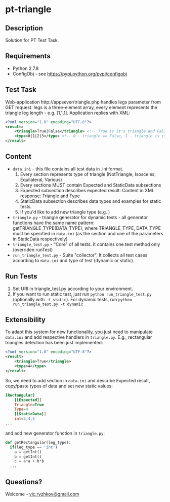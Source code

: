 pt-triangle
===========
Description
-----------
Solution for PT Test Task.

Requirements
-----------
- Python 2.7.8
- ConfigObj - see https://pypi.python.org/pypi/configobj

Test Task
-----------
Web-application http://appsever/triangle.php handles legs parameter from GET request. 
legs is a three-element array, every element represents the triangle leg length - e.g. [1,1,1].
Application replies with XML:
```xml
<?xml version="1.0" encoding="UTF-8"?>
<result>
	<triangle>True|False</triangle> <!-- True is it's triangle and False if it's not -->
	<type>0|1|2|3</type> <!-- 0 - triangle == False, 1 - triangle is isosceles, 2 - triangle is equilateral, 3 - triangle is "various" -->
</result>
```


Content
-----------
- ```data.ini``` - this file contains all test data in .ini format.
   1.  Every section represents type of triangle (NotTriangle, Isosceles, Equilateral, Various)
   2.  Every sections MUST contain Expected and StaticData subsections
     1. Expected subsection describes expected result: Content in XML response: Triangle and Type
     2. StaticData subsection describes data types and examples for static tests.
   3.  If you'd like to add new triangle type (e.g. )
- ```triangle.py``` - triangle generator for dynamic tests - all generator functions have the same name pattern:
  getTRIANGLE_TYPE(DATA_TYPE), where TRIANGLE_TYPE, DATA_TYPE must be specified in ```data.ini``` (as the section and one of the parameters in StaticData respectively)
- ```triangle_test.py``` - "Core" of all tests. It contains one test method only (overriden runTest)
- ```run_triangle_test.py``` - Suite "collector". It collects all test cases according to ```data.ini``` and type of test (dynamic or static).

Run Tests
----------
1. Set URI in triangle_test.py according to your environment.
2. If you want to run static test, just run ``` python run_triangle_test.py ``` (optionally with ```-t static```). For dynamic tests, run ```python run_triangle_test.py -t dynamic```

Extensibility
----------
To adapt this system for new functionality, you just need to manipulate ```data.ini``` and add respective handlers in ```triangle.py```. E.g., rectangular triangles detection has been just implemented:
```xml
<?xml version="1.0" encoding="UTF-8"?>
<result>
	<triangle>True</triangle>
	<type>4</type>
</result>
```

So, we need to add section in ```data.ini``` and describe Expected result, copy/paste types of data and set new static values:
```ini
[Rectangular]
	[[Expected]]
	Triangle=True
	Type=4
	[[StaticData]]
	int=3,4,5
...
```
and add new generator function in ```triangle.py```:
```python
def getRectangular(leg_type):
  if(leg_type == 'int')
    a = getInt()
    b = getInt()
    c = a*a + b*b
  ...
```
Questions?
----------
Welcome - vic.ryzhkov@gmail.com

